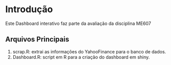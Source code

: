 # Introdução

Este Dashboard interativo faz parte da avaliação da disciplina ME607  


## Arquivos Principais

1. scrap.R: extrai as informações do YahooFinance para o banco de dados.
2. Dashboard.R: script em R para a criação do dashboard em shiny.


